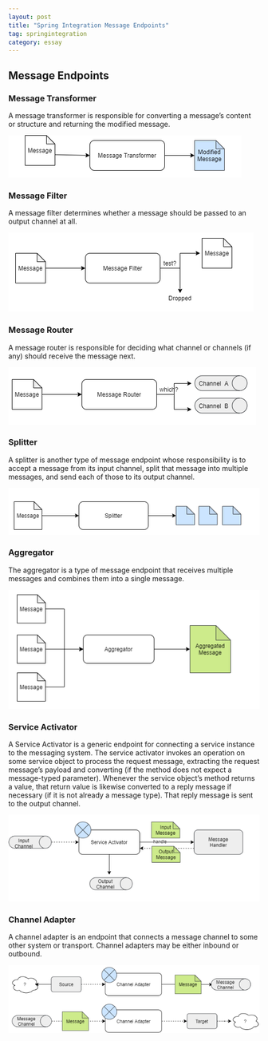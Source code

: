 ```yaml
---
layout: post
title: "Spring Integration Message Endpoints"
tag: springintegration
category: essay
---
```


## Message Endpoints

### Message Transformer

A message transformer is responsible for converting a message’s content or structure and returning the modified message.

![Message Transformer](/assets/spring_5.png)

### Message Filter

A message filter determines whether a message should be passed to an output channel at all.

![Message Filter](/assets/spring_6.png)

### Message Router

A message router is responsible for deciding what channel or channels (if any) should receive the message next.

![Message Router](/assets/spring_7.png)

### Splitter

A splitter is another type of message endpoint whose responsibility is  to accept a message from its input channel, split that message into  multiple messages, and send each of those to its output channel.

![Splitter](/assets/spring_8.png)

### Aggregator

The aggregator is a type of  message endpoint that receives multiple messages and combines them into a single message.

![Aggregator](/assets/spring_9.png)

### Service Activator

A Service Activator is a generic endpoint for connecting a service instance to the messaging system. The service activator invokes an operation on some service object to  process the request message, extracting the request message’s payload  and converting (if the method does not expect a message-typed  parameter). Whenever the service object’s method returns a value, that return value  is likewise converted to a reply message if necessary (if it is not  already a message type). That reply message is sent to the output channel.

![Service Activator](/assets/spring_10.png)

### Channel Adapter

A channel adapter is an endpoint that connects a message channel to some other system or transport. Channel adapters may be either inbound or outbound.

![Channel Adapter](/assets/spring_11.png)

